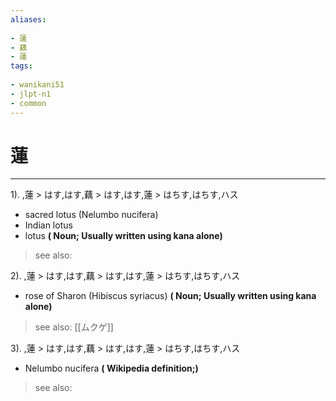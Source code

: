 ```yaml
---
aliases:
    
- 蓮
- 藕
- 蓮
tags:
    
- wanikani51
- jlpt-n1
- common
---
```


# 蓮
---
1).
,蓮 > はす,はす,藕 > はす,はす,蓮 > はちす,はちす,ハス

- sacred lotus (Nelumbo nucifera)
- Indian lotus
- lotus
**( Noun; Usually written using kana alone)**
> see also: 
            
2).
,蓮 > はす,はす,藕 > はす,はす,蓮 > はちす,はちす,ハス

- rose of Sharon (Hibiscus syriacus)
**( Noun; Usually written using kana alone)**
> see also:  [[ムクゲ]]
            
3).
,蓮 > はす,はす,藕 > はす,はす,蓮 > はちす,はちす,ハス

- Nelumbo nucifera
**( Wikipedia definition;)**
> see also: 
            